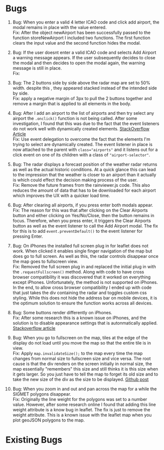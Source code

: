 # Bugs

1. Bug: When you enter a valid 4 letter ICAO code and click add airport, the modal remains in place with the value entered.
<br>Fix: After the object newAirport has been successfully passed to the function storeNewAirport I included two functions. The first function clears the input value and the second function hides the modal.

2. Bug: If the user doesnt enter a valid ICAO code and selects Add Airport a warning message appears. If the user subsequently decides to close the modal and then decides to open the modal again, the warning message is still in place.
<br>Fix: 

3. Bug: The 2 buttons side by side above the radar map are set to 50% width. despite this , they appeared stacked instead of the intended side by side.
<br>Fix: apply a negative margin of 3px to pull the 2 buttons together and remove a margin that is applied to all elements in the body.

4. Bug: After I add an airport to the list of airports and then try select any airport the <code>.onclick()</code> function is not being called. After some investigation, I found that this was due to the fact that the event listeners do not work well with dynamically created elements. [StackOverflow Article]("https://stackoverflow.com/questions/34896106/attach-event-to-dynamic-elements-in-javascript")
<br>Fix: Use event delegation to overcome the fact that the elements I'm trying to select are dynamically created. The event listener in place is now attached to the parent with <code>class="airports"</code> and it listens out for a click event on one of its children with a class of <code>"airport-selector"</code>.

5. Bug: The radar displays a forecast position of the weather radar returns as well as the actual historic conditions. At a quick glance this can lead to the impression that the weather is closer to an airport than it actually is which could effect the decision making process of the user.
<br>Fix: Remove the future frames from the rainviewer.js code. This also reduces the amount of data that has to be downloaded for each airport which improves the UX with a quicker load time.

6. Bug: After clearing all airports, if you press enter both modals appear.
<br>Fix: The reason for this was that after clicking on the Clear Airports button and either clicking on Yes/No/Close, then the button remains in focus. Therefore, when you press enter, it triggers the Clear Airports button as well as the event listener to call the Add Airport modal. The fix for this is to add <code>event.preventDefault()</code> to the event listener for pressing Enter.

7. Bug: On iPhones the installed full screen plug in for leaflet does not work. When clicked it enables single finger navigation of the map but does go to full screen. As well as this, the radar controls disappear once the map goes to fullscreen view.
<br>Fix: Removed the full screen plug in and replaced the initial plug in with the <code>.requestFullscreen()</code> method. Along with code to have cross browser compatibility it was discovered that it worked on everything except iPhones. Unfortunately, the method is not supported on iPhones. In the end, to allow cross browser compatibility I ended up with code that just takes the div containing the radar and toggles custom css styling. While this does not hide the address bar on mobile devices, it is the optimum solution to ensure the function works across all devices.

8. Bug: Some buttons render differently on iPhones.
<br>Fix: After some research this is a known issue on iPhones, and the solution is to disable appearance settings that is autonmatically applied. [Stackoverflow article](https://stackoverflow.com/questions/5438567/css-submit-button-weird-rendering-on-ipad-iphone)

9. Bug: When you go to fullscreen on the map, tiles at the edge of the display do not load until you move the map so that the entire tile is in view.
<br>Fix: Apply <code>map.invalidateSize();</code> to the map every time the map changes from normal size to fullscreen size and vice versa. The root cause is that the div renders on the screen initially in normal size, the map essentially "remembers" this size and still thinks it is this size when it gets larger. So you just have to tell the map to forget its old size and to take the new size of the div as the size to be displayed. [Github post](https://github.com/Leaflet/Leaflet/issues/941)

10. Bug: When you zoom in and out and pan across the map for a while the SIGMET polygons disappear. 
<br>Fix: Originally the line weight for the polygons was set to a number value. However, after some research online I found that adding this line weight attribute is a know bug in leaflet. The fix is just to remove the weight attribute. This is a known issue with the leaflet map when you plot geoJSON polygons to the map. 

# Existing Bugs
